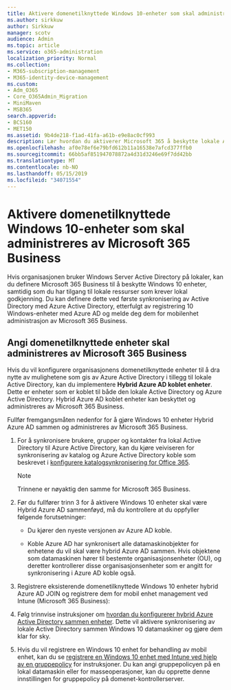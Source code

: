 ```yaml
---
title: Aktivere domenetilknyttede Windows 10-enheter som skal administreres av Microsoft 365 Business
ms.author: sirkkuw
author: Sirkkuw
manager: scotv
audience: Admin
ms.topic: article
ms.service: o365-administration
localization_priority: Normal
ms.collection:
- M365-subscription-management
- M365-identity-device-management
ms.custom:
- Adm_O365
- Core_O365Admin_Migration
- MiniMaven
- MSB365
search.appverid:
- BCS160
- MET150
ms.assetid: 9b4de218-f1ad-41fa-a61b-e9e8ac0cf993
description: Lær hvordan du aktiverer Microsoft 365 å beskytte lokale AD sammen Windows 10 enheter.
ms.openlocfilehash: af0e78ef6e79bfd612b11a16538e7afcd377ffb0
ms.sourcegitcommit: 66bb5af851947078872a4d31d3246e69f7dd42bb
ms.translationtype: MT
ms.contentlocale: nb-NO
ms.lasthandoff: 05/15/2019
ms.locfileid: "34071554"
---
```

# <a name="enable-domain-joined-windows-10-devices-to-be-managed-by-microsoft-365-business"></a>Aktivere domenetilknyttede Windows 10-enheter som skal administreres av Microsoft 365 Business

Hvis organisasjonen bruker Windows Server Active Directory på lokaler, kan du definere Microsoft 365 Business til å beskytte Windows 10 enheter, samtidig som du har tilgang til lokale ressurser som krever lokal godkjenning. Du kan definere dette ved første synkronisering av Active Directory med Azure Active Directory, etterfulgt av registrering 10 Windows-enheter med Azure AD og melde deg dem for mobilenhet administrasjon av Microsoft 365 Business.
  
## <a name="set-up-domain-joined-devices-to-be-managed-by-microsoft-365-business"></a>Angi domenetilknyttede enheter skal administreres av Microsoft 365 Business

Hvis du vil konfigurere organisasjonens domenetilknyttede enheter til å dra nytte av mulighetene som gis av Azure Active Directory i tillegg til lokale Active Directory, kan du implementere **Hybrid Azure AD koblet enheter**. Dette er enheter som er koblet til både den lokale Active Directory og Azure Active Directory. Hybrid Azure AD koblet enheter kan beskyttet og administreres av Microsoft 365 Business. 
  
Fullfør fremgangsmåten nedenfor for å gjøre Windows 10 enheter Hybrid Azure AD sammen og administreres av Microsoft 365 Business.
  
1. For å synkronisere brukere, grupper og kontakter fra lokal Active Directory til Azure Active Directory, kan du kjøre veiviseren for synkronisering av katalog og Azure Active Directory koble som beskrevet i [konfigurere katalogsynkronisering for Office 365](https://support.office.com/article/1b3b5318-6977-42ed-b5c7-96fa74b08846).
    
    > [!NOTE]
    > Trinnene er nøyaktig den samme for Microsoft 365 Business. 
  
2. Før du fullfører trinn 3 for å aktivere Windows 10 enheter skal være Hybrid Azure AD sammenføyd, må du kontrollere at du oppfyller følgende forutsetninger:

   - Du kjører den nyeste versjonen av Azure AD koble.

   - Koble Azure AD har synkronisert alle datamaskinobjekter for enhetene du vil skal være hybrid Azure AD sammen. Hvis objektene som datamaskinen hører til bestemte organisasjonsenheter (OU), og deretter kontrollerer disse organisasjonsenheter som er angitt for synkronisering i Azure AD koble også.
    
3. Registrere eksisterende domenetilknyttede Windows 10 enheter hybrid Azure AD JOIN og registrere dem for mobil enhet management ved Intune (Microsoft 365 Business):
    
4. Følg trinnvise instruksjoner om [hvordan du konfigurerer hybrid Azure Active Directory sammen enheter](https://go.microsoft.com/fwlink/p/?linkid=872870). Dette vil aktivere synkronisering av lokale Active Directory sammen Windows 10 datamaskiner og gjøre dem klar for sky.
    
5. Hvis du vil registrere en Windows 10 enhet for behandling av mobil enhet, kan du se [registrere en Windows 10 enhet med Intune ved hjelp av en gruppepolicy](https://go.microsoft.com/fwlink/p/?linkid=872871) for instruksjoner. Du kan angi gruppepolicyen på en lokal datamaskin eller for masseoperasjoner, kan du opprette denne innstillingen for gruppepolicy på domenet-kontrollerserver.